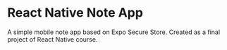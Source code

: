 # React Native Note App

A simple mobile note app based on Expo Secure Store. Created as a final project of React Native course.